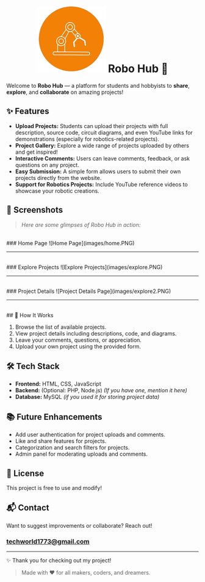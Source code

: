 <h1 align="center">
  <img src="images/Logo.png" width="180"/>
  Robo Hub 🚀
</h1>

Welcome to **Robo Hub** — a platform for students and hobbyists to **share**, **explore**, and **collaborate** on amazing projects!


## ✨ Features

- **Upload Projects:** Students can upload their projects with full description, source code, circuit diagrams, and even YouTube links for demonstrations (especially for robotics-related projects).
- **Project Gallery:** Explore a wide range of projects uploaded by others and get inspired!
- **Interactive Comments:** Users can leave comments, feedback, or ask questions on any project.
- **Easy Submission:** A simple form allows users to submit their own projects directly from the website.
- **Support for Robotics Projects:** Include YouTube reference videos to showcase your robotic creations.

## 📸 Screenshots

> _Here are some glimpses of Robo Hub in action:_
<br>
### Home Page
![Home Page](images/home.PNG)

---
<br>
### Explore Projects
![Explore Projects](images/explore.PNG)

---
<br>
### Project Details
![Project Details Page](images/explore2.PNG)

---
<br>
## 🚀 How It Works

1. Browse the list of available projects.
2. View project details including descriptions, code, and diagrams.
3. Leave your comments, questions, or appreciation.
4. Upload your own project using the provided form.

## 🛠️ Tech Stack

- **Frontend:** HTML, CSS, JavaScript
- **Backend:** (Optional: PHP, Node.js) *(If you have one, mention it here)*
- **Database:** MySQL *(if you used it for storing project data)*

## 📚 Future Enhancements

- Add user authentication for project uploads and comments.
- Like and share features for projects.
- Categorization and search filters for projects.
- Admin panel for moderating uploads and comments.

## 📄 License

This project is free to use and modify!

## 📬 Contact

Want to suggest improvements or collaborate? Reach out!
### techworld1773@gmail.com

---

✨ Thank you for checking out my project!
> Made with ❤️ for all makers, coders, and dreamers.
